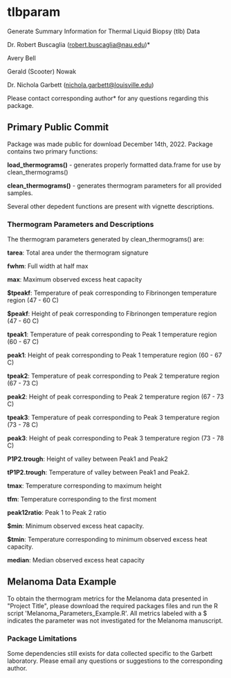 # tlbparam
Generate Summary Information for Thermal Liquid Biopsy (tlb) Data 

Dr. Robert Buscaglia (robert.buscaglia@nau.edu)*

Avery Bell

Gerald (Scooter) Nowak

Dr. Nichola Garbett (nichola.garbett@louisville.edu)

Please contact corresponding author* for any questions regarding this package.

## Primary Public Commit

Package was made public for download December 14th, 2022. Package contains two primary functions:

**load_thermograms()** - generates properly formatted data.frame for use by clean_thermograms()

**clean_thermograms()** - generates thermogram parameters for all provided samples.

Several other depedent functions are present with vignette descriptions.

### Thermogram Parameters and Descriptions

The thermogram parameters generated by clean_thermograms() are:

**tarea**: Total area under the thermogram signature

**fwhm**: Full width at half max

**max**: Maximum observed excess heat capacity

**$tpeakf**: Temperature of peak corresponding to Fibrinongen temperature region (47 - 60 C)

**$peakf**: Height of peak corresponding to Fibrinongen temperature region (47 - 60 C)

**tpeak1**: Temperature of peak corresponding to Peak 1 temperature region (60 - 67 C)

**peak1**: Height of peak corresponding to Peak 1 temperature region (60 - 67 C)

**tpeak2**: Temperature of peak corresponding to Peak 2 temperature region (67 - 73 C)

**peak2**: Height of peak corresponding to Peak 2 temperature region (67 - 73 C)

**tpeak3**: Temperature of peak corresponding to Peak 3 temperature region (73 - 78 C)

**peak3**: Height of peak corresponding to Peak 3 temperature region (73 - 78 C)

**P1P2.trough**: Height of valley between Peak1 and Peak2

**tP1P2.trough**: Temperature of valley between Peak1 and Peak2.

**tmax**: Temperature corresponding to maximum height

**tfm**: Temperature corresponding to the first moment

**peak12ratio**: Peak 1 to Peak 2 ratio

**$min**: Minimum observed excess heat capacity.

**$tmin**: Temperature corresponding to minimum observed excess heat capacity.

**median**: Median observed excess heat capacity

## Melanoma Data Example

To obtain the thermogram metrics for the Melanoma data presented in "Project Title", please download the required packages files and run the R script 'Melanoma_Parameters_Example.R'. All metrics labeled with a $ indicates the parameter was not investigated for the Melanoma manuscript.

### Package Limitations

Some dependencies still exists for data collected specific to the Garbett laboratory.  Please email any questions or suggestions to the corresponding author.
